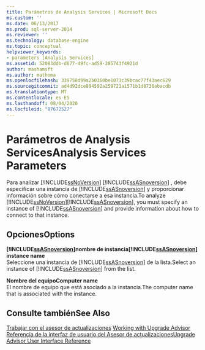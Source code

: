 ```yaml
---
title: Parámetros de Analysis Services | Microsoft Docs
ms.custom: ''
ms.date: 06/13/2017
ms.prod: sql-server-2014
ms.reviewer: ''
ms.technology: database-engine
ms.topic: conceptual
helpviewer_keywords:
- parameters [Analysis Services]
ms.assetid: 52083ddb-d677-49fc-ad59-285743f4921d
author: mashamsft
ms.author: mathoma
ms.openlocfilehash: 339758d99a2b0360be1073c39bcac77f43aec629
ms.sourcegitcommit: ad4d92dce894592a259721a1571b1d8736abacdb
ms.translationtype: MT
ms.contentlocale: es-ES
ms.lasthandoff: 08/04/2020
ms.locfileid: "87672527"
---
```

# <a name="analysis-services-parameters"></a><span data-ttu-id="6c8f1-102">Parámetros de Analysis Services</span><span class="sxs-lookup"><span data-stu-id="6c8f1-102">Analysis Services Parameters</span></span>
  <span data-ttu-id="6c8f1-103">Para analizar [!INCLUDE[ssNoVersion](../../includes/ssnoversion-md.md)] [!INCLUDE[ssASnoversion](../../includes/ssasnoversion-md.md)] , debe especificar una instancia de [!INCLUDE[ssASnoversion](../../includes/ssasnoversion-md.md)] y proporcionar información sobre cómo conectarse a esa instancia.</span><span class="sxs-lookup"><span data-stu-id="6c8f1-103">To analyze [!INCLUDE[ssNoVersion](../../includes/ssnoversion-md.md)][!INCLUDE[ssASnoversion](../../includes/ssasnoversion-md.md)], you must specify an instance of [!INCLUDE[ssASnoversion](../../includes/ssasnoversion-md.md)] and provide information about how to connect to that instance.</span></span>  
  
## <a name="options"></a><span data-ttu-id="6c8f1-104">Opciones</span><span class="sxs-lookup"><span data-stu-id="6c8f1-104">Options</span></span>  
 <span data-ttu-id="6c8f1-105">**[!INCLUDE[ssASnoversion](../../includes/ssasnoversion-md.md)]nombre de instancia**</span><span class="sxs-lookup"><span data-stu-id="6c8f1-105">**[!INCLUDE[ssASnoversion](../../includes/ssasnoversion-md.md)] instance name**</span></span>  
 <span data-ttu-id="6c8f1-106">Seleccione una instancia de [!INCLUDE[ssASnoversion](../../includes/ssasnoversion-md.md)] de la lista.</span><span class="sxs-lookup"><span data-stu-id="6c8f1-106">Select an instance of [!INCLUDE[ssASnoversion](../../includes/ssasnoversion-md.md)] from the list.</span></span>  
  
 <span data-ttu-id="6c8f1-107">**Nombre del equipo**</span><span class="sxs-lookup"><span data-stu-id="6c8f1-107">**Computer name**</span></span>  
 <span data-ttu-id="6c8f1-108">El nombre de equipo que está asociado a la instancia.</span><span class="sxs-lookup"><span data-stu-id="6c8f1-108">The computer name that is associated with the instance.</span></span>  
  
## <a name="see-also"></a><span data-ttu-id="6c8f1-109">Consulte también</span><span class="sxs-lookup"><span data-stu-id="6c8f1-109">See Also</span></span>  
 <span data-ttu-id="6c8f1-110">[Trabajar con el asesor de actualizaciones](../../../2014/sql-server/install/working-with-upgrade-advisor.md) </span><span class="sxs-lookup"><span data-stu-id="6c8f1-110">[Working with Upgrade Advisor](../../../2014/sql-server/install/working-with-upgrade-advisor.md) </span></span>  
 [<span data-ttu-id="6c8f1-111">Referencia de la interfaz de usuario del Asesor de actualizaciones</span><span class="sxs-lookup"><span data-stu-id="6c8f1-111">Upgrade Advisor User Interface Reference</span></span>](../../../2014/sql-server/install/upgrade-advisor-user-interface-reference.md)  
  
  
